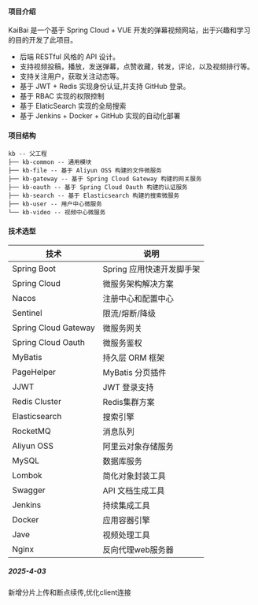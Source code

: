 #### 项目介绍

KaiBai 是一个基于 Spring Cloud + VUE 开发的弹幕视频网站，出于兴趣和学习的目的开发了此项目。

- 后端 RESTful 风格的 API 设计。
- 支持视频投稿，播放，发送弹幕，点赞收藏，转发，评论，以及视频排行等。
- 支持关注用户，获取关注动态等。
- 基于 JWT + Redis 实现身份认证,并支持 GitHub 登录。
- 基于 RBAC 实现的权限控制
- 基于 ElaticSearch 实现的全局搜索
- 基于 Jenkins + Docker + GitHub 实现的自动化部署

#### 项目结构

```
kb -- 父工程
├── kb-common -- 通用模块
├── kb-file -- 基于 Aliyun OSS 构建的文件微服务
├── kb-gateway -- 基于 Spring Cloud Gateway 构建的网关服务
├── kb-oauth -- 基于 Spring Cloud Oauth 构建的认证服务
├── kb-search -- 基于 Elasticsearch 构建的搜索微服务
├── kb-user -- 用户中心微服务
└── kb-video -- 视频中心微服务
```

#### 技术选型

| 技术                 | 说明                      |
| -------------------- | ------------------------- |
| Spring Boot          | Spring 应用快速开发脚手架 |
| Spring Cloud         | 微服务架构解决方案        |
| Nacos                | 注册中心和配置中心        |
| Sentinel             | 限流/熔断/降级            |
| Spring Cloud Gateway | 微服务网关                |
| Spring Cloud Oauth   | 微服务鉴权         |
| MyBatis              | 持久层 ORM 框架           |
| PageHelper           | MyBatis 分页插件          |
| JJWT                 | JWT 登录支持              |
| Redis Cluster        | Redis集群方案             |
| Elasticsearch        | 搜索引擎                  |
| RocketMQ             | 消息队列                  |
| Aliyun OSS           | 阿里云对象存储服务        |
| MySQL                | 数据库服务                |
| Lombok               | 简化对象封装工具          |
| Swagger              | API 文档生成工具          |
| Jenkins              | 持续集成工具              |
| Docker               | 应用容器引擎              |
| Jave                 | 视频处理工具              |
| Nginx                | 反向代理web服务器         |


##### 2025-4-03
新增分片上传和断点续传,优化client连接 

 

